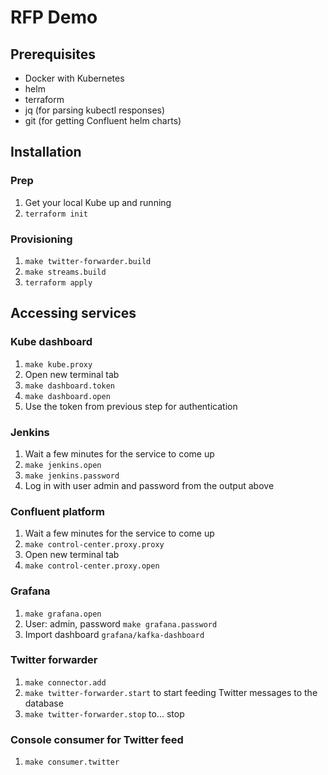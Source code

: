 # RFP Demo

## Prerequisites

- Docker with Kubernetes
- helm
- terraform
- jq (for parsing kubectl responses)
- git (for getting Confluent helm charts)

## Installation

### Prep

1. Get your local Kube up and running
2. `terraform init`

### Provisioning

1. `make twitter-forwarder.build`
2. `make streams.build`
3. `terraform apply`

## Accessing services

### Kube dashboard

1. `make kube.proxy`
2. Open new terminal tab
3. `make dashboard.token`
4. `make dashboard.open`
5. Use the token from previous step for authentication


### Jenkins

1. Wait a few minutes for the service to come up
2. `make jenkins.open`
3. `make jenkins.password`
4. Log in with user admin and password from the output above


### Confluent platform

1. Wait a few minutes for the service to come up
2. `make control-center.proxy.proxy`
3. Open new terminal tab
4. `make control-center.proxy.open`

### Grafana

1. `make grafana.open`
2. User: admin, password `make grafana.password`
3. Import dashboard `grafana/kafka-dashboard`

### Twitter forwarder

1. `make connector.add`
2. `make twitter-forwarder.start` to start feeding Twitter messages to the database
3. `make twitter-forwarder.stop` to... stop

### Console consumer for Twitter feed

1. `make consumer.twitter`